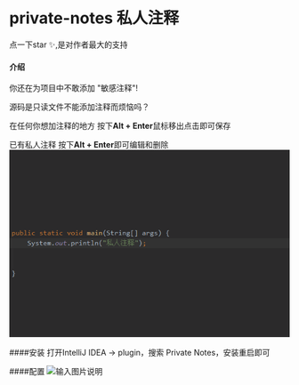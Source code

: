 # private-notes 私人注释
点一下star ✨,是对作者最大的支持
#### 介绍

 你还在为项目中不敢添加 "敏感注释"!<br>

 源码是只读文件不能添加注释而烦恼吗？<br>

 在任何你想加注释的地方 按下**Alt + Enter**鼠标移出点击即可保存<br>

 已有私人注释 按下**Alt + Enter**即可编辑和删除<br>
![示例1](./doc/show.gif)

####安装
打开IntelliJ IDEA -> plugin，搜索 Private Notes，安装重启即可

####配置
![输入图片说明](https://images.gitee.com/uploads/images/2021/1028/165110_4fadd758_2189193.png "屏幕截图.png")


